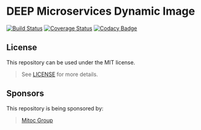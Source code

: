 DEEP Microservices Dynamic Image
================================

[![Build Status](https://travis-ci.org/MitocGroup/deep-microservices-dynamic-image.svg)](https://travis-ci.org/MitocGroup/deep-microservices-dynamic-image)
[![Coverage Status](https://coveralls.io/repos/MitocGroup/deep-microservices-dynamic-image/badge.svg)](https://coveralls.io/r/MitocGroup/deep-microservices-dynamic-image)
[![Codacy Badge](https://api.codacy.com/project/badge/16436fea5e144e6ab94b79de75234d63)](https://www.codacy.com/app/deep/deep-microservices-dynamic-image)

## License

This repository can be used under the MIT license.
> See [LICENSE](LICENSE) for more details.

## Sponsors

This repository is being sponsored by:
> [Mitoc Group](http://www.mitocgroup.com)

